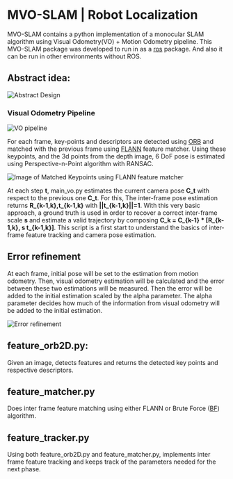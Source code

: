 # MVO-SLAM | Robot Localization 
MVO-SLAM contains a python implementation of a monocular SLAM algorithm using Visual Odometry(VO) + Motion Odometry pipeline. This MVO-SLAM package was developed to run in as a [ros](http://wiki.ros.org/) package. And also it can be run in other environments without ROS.

## Abstract idea: 
![Abstract Design](https://github.com/ShafeekSaleem/RobotLocalization/blob/master/src/Images/abstract.jpg)

### Visual Odometry Pipeline
![VO pipeline](https://github.com/ShafeekSaleem/RobotLocalization/blob/master/src/Images/vo.jpg)

For each frame, key-points and descriptors are detected using [ORB](https://docs.opencv.org/3.4/d1/d89/tutorial_py_orb.html) and matched with the previous frame using [FLANN](https://docs.opencv.org/2.4/modules/flann/doc/flann_fast_approximate_nearest_neighbor_search.html) feature matcher. Using these keypoints, and the 3d points from the depth image, 6 DoF pose is estimated using Perspective-n-Point algorithm with RANSAC.

![Image of Matched Keypoints using FLANN feature matcher](https://github.com/ShafeekSaleem/RobotLocalization/blob/master/src/Images/flann.png)

At each step **t**, main_vo.py estimates the current camera pose **C_t** with respect to the previous one **C_t**. For this, The inter-frame pose estimation returns **R_{k-1,k},t_{k-1,k}** with **||t_{k-1,k}||=1**. With this very basic approach, a ground truth is used in order to recover a correct inter-frame scale **s** and estimate a valid trajectory by composing **C_k = C_{k-1} * [R_{k-1,k}, s t_{k-1,k}]**. This script is a first start to understand the basics of inter-frame feature tracking and camera pose estimation.

## Error refinement
At each frame, initial pose will be set to the estimation from motion odometry. Then, visual odometry estimation will be calculated and the error between these two estimations will be measured. Then the error will be added to the initial estimation scaled by the alpha parameter. The alpha parameter decides how much of the information from visual odometry will be added to the initial estimation.

![Error refinement](https://github.com/ShafeekSaleem/RobotLocalization/blob/master/src/Images/illus.png)

## feature_orb2D.py:
Given an image, detects features and returns the detected key points and respective descriptors.

## feature_matcher.py
Does inter frame feature matching using either FLANN or Brute Force ([BF](https://docs.opencv.org/3.4/d3/da1/classcv_1_1BFMatcher.html)) algorithm. 

## feature_tracker.py
Using both feature_orb2D.py and feature_matcher.py, implements inter frame feature tracking and keeps track of the parameters needed for the next phase.
